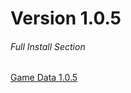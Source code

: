 # Version 1.0.5

###### Full Install Section
[Game Data 1.0.5](https://autopatchos.starrails.com/client/download/20230413214947_toY0cWzqBhhM2EDV/StarRail_1.0.5.zip)

